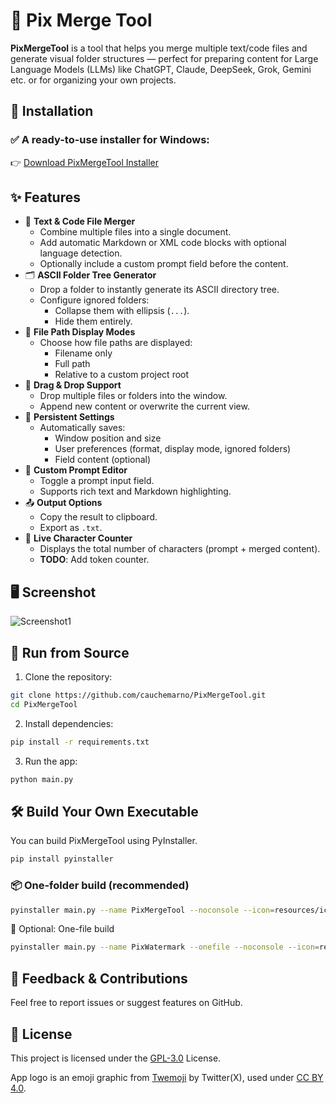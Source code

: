 # 🧩 Pix Merge Tool

**PixMergeTool** is a tool that helps you merge multiple text/code files and generate visual folder structures — perfect for preparing content for Large Language Models (LLMs) like ChatGPT, Claude, DeepSeek, Grok, Gemini etc. or for organizing your own projects.

## 🚀 Installation

### ✅ A ready-to-use installer for Windows:
👉 [Download PixMergeTool Installer](https://github.com/cauchemarno/PixMergeTool/releases)

## ✨ Features

- 📂 **Text & Code File Merger**
  - Combine multiple files into a single document.
  - Add automatic Markdown or XML code blocks with optional language detection.
  - Optionally include a custom prompt field before the content.
- 🗂️ **ASCII Folder Tree Generator**
  - Drop a folder to instantly generate its ASCII directory tree.
  - Configure ignored folders:
    - Collapse them with ellipsis (`...`).
    - Hide them entirely.
- 🔀 **File Path Display Modes**
  - Choose how file paths are displayed:
    - Filename only
    - Full path
    - Relative to a custom project root
- 📎 **Drag & Drop Support**
  - Drop multiple files or folders into the window.
  - Append new content or overwrite the current view.
- 💾 **Persistent Settings**
  - Automatically saves:
    - Window position and size
    - User preferences (format, display mode, ignored folders)
    - Field content (optional)
- 🧠 **Custom Prompt Editor**
  - Toggle a prompt input field.
  - Supports rich text and Markdown highlighting.
- 📤 **Output Options**
  - Copy the result to clipboard.
  - Export as `.txt`.
- 🔢 **Live Character Counter**
  - Displays the total number of characters (prompt + merged content).
  - **TODO**: Add token counter.

## 🖥 Screenshot

![Screenshot1](https://i.imgur.com/dWogsnk.png)

## 🧪 Run from Source

1. Clone the repository:

```bash
git clone https://github.com/cauchemarno/PixMergeTool.git
cd PixMergeTool
```

2. Install dependencies:

```bash
pip install -r requirements.txt
```

3. Run the app:

```bash
python main.py
```

## 🛠 Build Your Own Executable
You can build PixMergeTool using PyInstaller.
```bash
pip install pyinstaller
```

### 📦 One-folder build (recommended)
```bash
pyinstaller main.py --name PixMergeTool --noconsole --icon=resources/icons/icon.ico
```

🧍 Optional: One-file build
```bash
pyinstaller main.py --name PixWatermark --onefile --noconsole --icon=resources/icons/icon.ico
```

## 💬 Feedback & Contributions
Feel free to report issues or suggest features on GitHub.

## 📜 License

This project is licensed under the [GPL-3.0](https://www.gnu.org/licenses/gpl-3.0.html) License.

App logo is an emoji graphic from [Twemoji](https://github.com/twitter/twemoji) by Twitter(X), used under [CC BY 4.0](https://creativecommons.org/licenses/by/4.0/).
